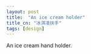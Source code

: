 ```yaml
---
layout: post
title:  "An ice cream holder"
title_cn: "冰淇凌扶手"
tags: [design]
---
```


An ice cream hand holder.
